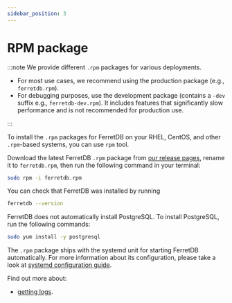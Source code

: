 ```yaml
---
sidebar_position: 3
---
```


# RPM package

:::note
We provide different `.rpm` packages for various deployments.

- For most use cases, we recommend using the production package (e.g., `ferretdb.rpm`).
- For debugging purposes, use the development package (contains a `-dev` suffix e.g., `ferretdb-dev.rpm`).
  It includes features that significantly slow performance and is not recommended for production use.

:::

To install the `.rpm` packages for FerretDB on your RHEL, CentOS, and other `.rpm`-based systems,
you can use `rpm` tool.

Download the latest FerretDB `.rpm` package from [our release pages](https://github.com/FerretDB/FerretDB/releases/latest),
rename it to `ferretdb.rpm`,
then run the following command in your terminal:

```sh
sudo rpm -i ferretdb.rpm
```

You can check that FerretDB was installed by running

```sh
ferretdb --version
```

FerretDB does not automatically install PostgreSQL.
To install PostgreSQL, run the following commands:

```sh
sudo yum install -y postgresql
```

The `.rpm` package ships with the systemd unit for starting FerretDB automatically.
For more information about its configuration, please take a look at [systemd configuration guide](systemd.md).

Find out more about:

- [getting logs](../../configuration/observability.md#logging).
